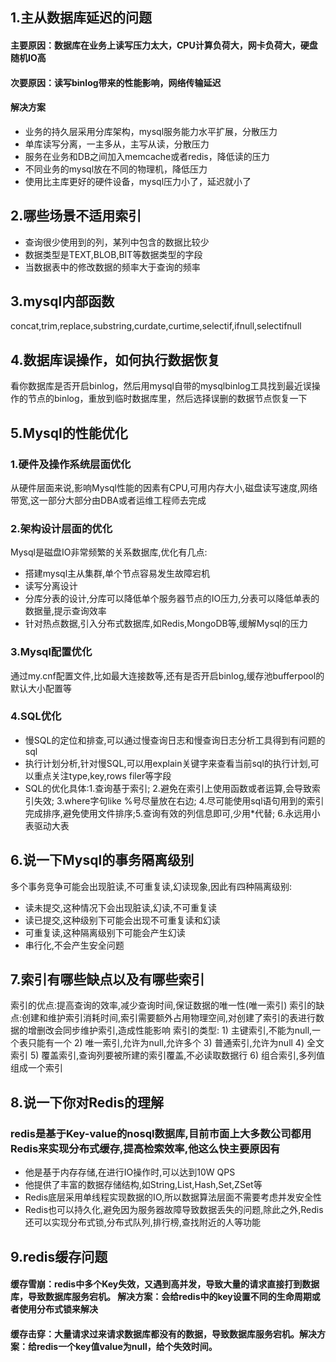 ## 1.主从数据库延迟的问题
#### 主要原因：数据库在业务上读写压力太大，CPU计算负荷大，网卡负荷大，硬盘随机IO高
#### 次要原因：读写binlog带来的性能影响，网络传输延迟
#### 解决方案
 *  业务的持久层采用分库架构，mysql服务能力水平扩展，分散压力
 *  单库读写分离，一主多从，主写从读，分散压力
 *  服务在业务和DB之间加入memcache或者redis，降低读的压力
 *  不同业务的mysql放在不同的物理机，降低压力
 *  使用比主库更好的硬件设备，mysql压力小了，延迟就小了

## 2.哪些场景不适用索引
 * 查询很少使用到的列，某列中包含的数据比较少
 * 数据类型是TEXT,BLOB,BIT等数据类型的字段
 * 当数据表中的修改数据的频率大于查询的频率

## 3.mysql内部函数
concat,trim,replace,substring,curdate,curtime,selectif,ifnull,selectifnull

## 4.数据库误操作，如何执行数据恢复
看你数据库是否开启binlog，然后用mysql自带的mysqlbinlog工具找到最近误操作的节点的binlog，重放到临时数据库里，然后选择误删的数据节点恢复一下

## 5.Mysql的性能优化
### 1.硬件及操作系统层面优化
从硬件层面来说,影响Mysql性能的因素有CPU,可用内存大小,磁盘读写速度,网络带宽,这一部分大部分由DBA或者运维工程师去完成
### 2.架构设计层面的优化
Mysql是磁盘IO非常频繁的关系数据库,优化有几点:
* 搭建mysql主从集群,单个节点容易发生故障宕机
* 读写分离设计
* 分库分表的设计,分库可以降低单个服务器节点的IO压力,分表可以降低单表的数据量,提示查询效率
* 针对热点数据,引入分布式数据库,如Redis,MongoDB等,缓解Mysql的压力
### 3.Mysql配置优化
通过my.cnf配置文件,比如最大连接数等,还有是否开启binlog,缓存池bufferpool的默认大小配置等
### 4.SQL优化
* 慢SQL的定位和排查,可以通过慢查询日志和慢查询日志分析工具得到有问题的sql
* 执行计划分析,针对慢SQL,可以用explain关键字来查看当前sql的执行计划,可以重点关注type,key,rows filer等字段
* SQL的优化具体:1.查询基于索引; 2.避免在索引上使用函数或者运算,会导致索引失效; 3.where字句like %号尽量放在右边; 4.尽可能使用sql语句用到的索引完成排序,避免使用文件排序;5.查询有效的列信息即可,少用*代替; 6.永远用小表驱动大表

## 6.说一下Mysql的事务隔离级别
  多个事务竞争可能会出现脏读,不可重复读,幻读现象,因此有四种隔离级别:
  * 读未提交,这种情况下会出现脏读,幻读,不可重复读
  * 读已提交,这种级别下可能会出现不可重复读和幻读
  * 可重复读,这种隔离级别下可能会产生幻读
  * 串行化,不会产生安全问题

## 7.索引有哪些缺点以及有哪些索引
  索引的优点:提高查询的效率,减少查询时间,保证数据的唯一性(唯一索引)
  索引的缺点:创建和维护索引消耗时间,索引需要额外占用物理空间,对创建了索引的表进行数据的增删改会同步维护索引,造成性能影响
  索引的类型:
        1) 主键索引,不能为null,一个表只能有一个
        2) 唯一索引,允许为null,允许多个
        3) 普通索引,允许为null
        4) 全文索引
        5) 覆盖索引,查询列要被所建的索引覆盖,不必读取数据行
        6) 组合索引,多列值组成一个索引
  
## 8.说一下你对Redis的理解
### redis是基于Key-value的nosql数据库,目前市面上大多数公司都用Redis来实现分布式缓存,提高检索效率,他这么快主要原因有
* 他是基于内存存储,在进行IO操作时,可以达到10W QPS
* 他提供了丰富的数据存储结构,如String,List,Hash,Set,ZSet等
* Redis底层采用单线程实现数据的IO,所以数据算法层面不需要考虑并发安全性
* Redis也可以持久化,避免因为服务器故障导致数据丢失的问题,除此之外,Redis还可以实现分布式锁,分布式队列,排行榜,查找附近的人等功能

## 9.redis缓存问题
#### 缓存雪崩：redis中多个Key失效，又遇到高并发，导致大量的请求直接打到数据库，导致数据库服务宕机。 解决方案：会给redis中的key设置不同的生命周期或者使用分布式锁来解决
#### 缓存击穿：大量请求过来请求数据库都没有的数据，导致数据库服务宕机。解决方案：给redis一个key值value为null，给个失效时间。
